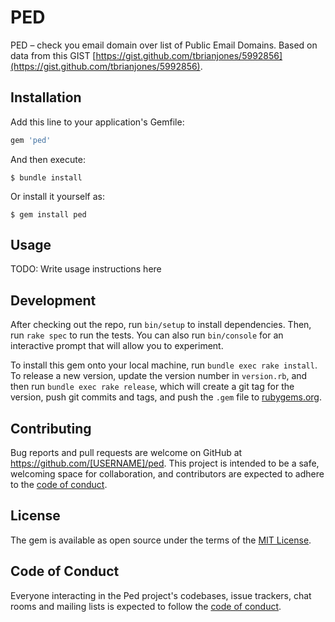 # PED

PED – check you email domain over list of Public Email Domains.
Based on data from this GIST [https://gist.github.com/tbrianjones/5992856](https://gist.github.com/tbrianjones/5992856).

## Installation

Add this line to your application's Gemfile:

```ruby
gem 'ped'
```

And then execute:

    $ bundle install

Or install it yourself as:

    $ gem install ped

## Usage

TODO: Write usage instructions here

## Development

After checking out the repo, run `bin/setup` to install dependencies. Then, run `rake spec` to run the tests. You can also run `bin/console` for an interactive prompt that will allow you to experiment.

To install this gem onto your local machine, run `bundle exec rake install`. To release a new version, update the version number in `version.rb`, and then run `bundle exec rake release`, which will create a git tag for the version, push git commits and tags, and push the `.gem` file to [rubygems.org](https://rubygems.org).

## Contributing

Bug reports and pull requests are welcome on GitHub at https://github.com/[USERNAME]/ped. This project is intended to be a safe, welcoming space for collaboration, and contributors are expected to adhere to the [code of conduct](https://github.com/[USERNAME]/ped/blob/master/CODE_OF_CONDUCT.md).


## License

The gem is available as open source under the terms of the [MIT License](https://opensource.org/licenses/MIT).

## Code of Conduct

Everyone interacting in the Ped project's codebases, issue trackers, chat rooms and mailing lists is expected to follow the [code of conduct](https://github.com/[USERNAME]/ped/blob/master/CODE_OF_CONDUCT.md).

